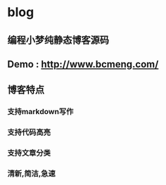 # blog

## 编程小梦纯静态博客源码

## Demo : http://www.bcmeng.com/

## 博客特点

### 支持markdown写作
### 支持代码高亮
### 支持文章分类
### 清新,简洁,急速
